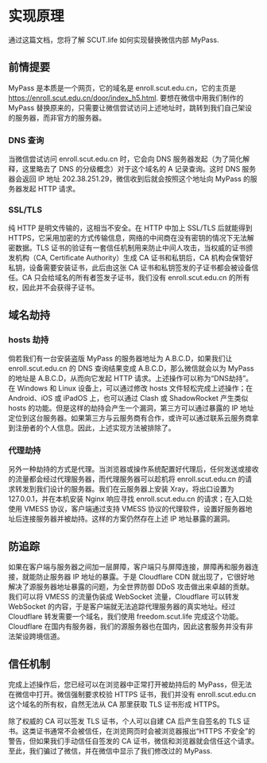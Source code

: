 # 实现原理

通过这篇文档，您将了解 SCUT.life 如何实现替换微信内部 MyPass.

## 前情提要

MyPass 是本质是一个网页，它的域名是 enroll.scut.edu.cn，它的主页是 https://enroll.scut.edu.cn/door/index_h5.html. 要想在微信中用我们制作的 MyPass 替换原来的，只需要让微信尝试访问上述地址时，跳转到我们自己架设的服务器，而非官方的服务器。

### DNS 查询

当微信尝试访问 enroll.scut.edu.cn 时，它会向 DNS 服务器发起（为了简化解释，这里略去了 DNS 的分级概念）对于这个域名的 A 记录查询。这时 DNS 服务器会返回 IP 地址 202.38.251.29，微信收到后就会按照这个地址向 MyPass 的服务器发起 HTTP 请求。

### SSL/TLS

纯 HTTP 是明文传输的，这相当不安全。在 HTTP 中加上 SSL/TLS 后就能得到 HTTPS，它采用加密的方式传输信息，网络的中间商在没有密钥的情况下无法解密数据。TLS 证书的验证有一套信任机制用来防止中间人攻击，当权威的证书颁发机构（CA, Certificate Authority）生成 CA 证书和私钥后，CA 机构会保管好私钥，设备需要安装证书，此后由这张 CA 证书和私钥签发的子证书都会被设备信任。CA 只会给域名的所有者签发子证书，我们没有 enroll.scut.edu.cn 的所有权，因此并不会获得子证书。

## 域名劫持

### hosts 劫持

倘若我们有一台安装盗版 MyPass 的服务器地址为 A.B.C.D，如果我们让 enroll.scut.edu.cn 的 DNS 查询结果变成 A.B.C.D，那么微信就会以为 MyPass 的地址是 A.B.C.D，从而向它发起 HTTP 请求。上述操作可以称为“DNS劫持”。在 Windows 和 Linux 设备上，可以通过修改 hosts 文件轻松完成上述操作；在 Android、iOS 或 iPadOS 上，也可以通过 Clash 或 ShadowRocket 产生类似 hosts 的功能。但是这样的劫持会产生一个漏洞，第三方可以通过暴露的 IP 地址定位到这台服务器。如果第三方与云服务商有合作，或许可以通过联系云服务商拿到注册者的个人信息。因此，上述实现方法被排除了。

### 代理劫持

另外一种劫持的方式是代理。当浏览器或操作系统配置好代理后，任何发送或接收的流量都会经过代理服务器，而代理服务器可以趁机将 enroll.scut.edu.cn 的请求转发到我们设计的服务器。我们在云服务器上安装 Xray，将出口设置为 127.0.0.1，并在本机安装 Nginx 响应寻找 enroll.scut.edu.cn 的请求；在入口处使用 VMESS 协议，客户端通过支持 VMESS 协议的代理软件，设置好服务器地址后连接服务器并被劫持。这样的方案仍然存在上述 IP 地址暴露的漏洞。

## 防追踪

如果在客户端与服务器之间加一层屏障，客户端只与屏障连接，屏障再和服务器连接，就能防止服务器 IP 地址的暴露。于是 Cloudflare CDN 就出现了，它很好地解决了源服务器地址暴露的问题，为全世界防御 DDoS 攻击做出来卓越的贡献。我们可以将 VMESS 的流量伪装成 WebSocket 流量，Cloudflare 可以转发 WebSocket 的内容，于是客户端就无法追踪代理服务器的真实地址。经过 Cloudflare 转发需要一个域名，我们使用 freedom.scut.life 完成这个功能。Cloudflare 在国内有服务器，我们的源服务器也在国内，因此这套服务并没有非法架设跨境信道。

## 信任机制

完成上述操作后，您已经可以在浏览器中正常打开被劫持后的 MyPass，但无法在微信中打开。微信强制要求校验 HTTPS 证书，我们并没有 enroll.scut.edu.cn 这个域名的所有权，自然无法从 CA 那里获取 TLS 证书形成 HTTPS。

除了权威的 CA 可以签发 TLS 证书，个人可以自建 CA 后产生自签名的 TLS 证书。这类证书通常不会被信任，在浏览网页时会被浏览器报出“HTTPS 不安全”的警告，但如果我们手动信任自签发的 CA 证书，微信和浏览器就会信任这个请求。至此，我们骗过了微信，并在微信中显示了我们修改过的 MyPass.
